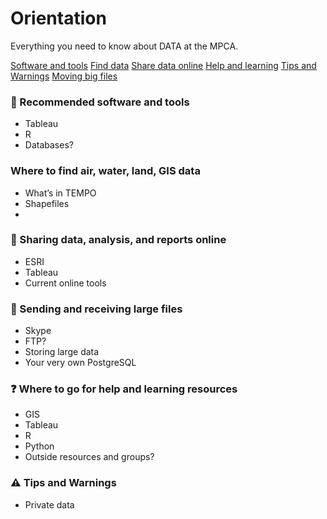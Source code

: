 # Orientation
Everything you need to know about DATA at the MPCA.

[Software and tools](#tools)
[Find data](#data)
[Share data online](#share-data)
[Help and learning](#learning)
[Tips and Warnings](#warning)
[Moving big files](#big-files)



###	:wrench: Recommended software and tools <a name="tools"/>

- Tableau  
- R
- Databases?

###	Where to find air, water, land, GIS data <a name="data"/>

- What’s in TEMPO
- Shapefiles
-

###	:rocket: Sharing data, analysis, and reports online <a name="share-data"/>

- ESRI
-	Tableau
  - Current online tools

###	:floppy_disk: Sending and receiving large files <a name="big-files"/>

-	Skype
-	FTP?
-	Storing large data
  -	Your very own PostgreSQL
  
###	:question: Where to go for help and learning resources <a name="learning"/>

-	GIS
-	Tableau
-	R
-	Python
-	Outside resources and groups?


### :warning: Tips and Warnings <a name="warning"/>

-	Private data
